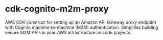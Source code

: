 # cdk-cognito-m2m-proxy

AWS CDK construct for setting up an Amazon API Gateway proxy endpoint with Cognito machine-to-machine (M2M) authentication. Simplifies building secure M2M APIs in your AWS infrastructure as code projects.